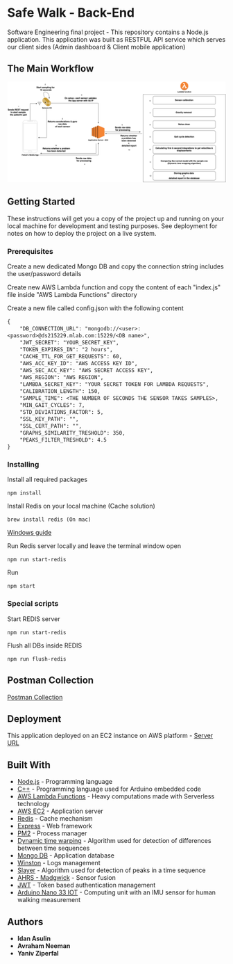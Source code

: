 # Safe Walk - Back-End

Software Engineering final project - This repository contains a Node.js application. This application was built as RESTFUL API service which serves our client sides (Admin dashboard & Client mobile application) 

## The Main Workflow
![Image description](https://github.com/IdanAsulin/Safe-Walk-backend/blob/master/Images/Main%20workflow%20diagram.png)

## Getting Started

These instructions will get you a copy of the project up and running on your local machine for development and testing purposes. See deployment for notes on how to deploy the project on a live system.

### Prerequisites

Create a new dedicated Mongo DB and copy the connection string includes the user/password details

Create new AWS Lambda function and copy the content of each "index.js" file inside "AWS Lambda Functions" directory

Create a new file called config.json with the following content

```
{
    "DB_CONNECTION_URL": "mongodb://<user>:<password>@ds215229.mlab.com:15229/<DB name>",
    "JWT_SECRET": "YOUR_SECRET_KEY",
    "TOKEN_EXPIRES_IN": "2 hours",
    "CACHE_TTL_FOR_GET_REQUESTS": 60,
    "AWS_ACC_KEY_ID": "AWS ACCESS KEY ID",
    "AWS_SEC_ACC_KEY": "AWS SECRET ACCESS KEY",
    "AWS_REGION": "AWS REGION",
    "LAMBDA_SECRET_KEY": "YOUR SECRET TOKEN FOR LAMBDA REQUESTS",
    "CALIBRATION_LENGTH": 150,
    "SAMPLE_TIME": <THE NUMBER OF SECONDS THE SENSOR TAKES SAMPLES>,
    "MIN_GAIT_CYCLES": 7,
    "STD_DEVIATIONS_FACTOR": 5,
    "SSL_KEY_PATH": "",
    "SSL_CERT_PATH": "",
    "GRAPHS_SIMILARITY_TRESHOLD": 350,
    "PEAKS_FILTER_TRESHOLD": 4.5
}
```

### Installing

Install all required packages

```
npm install
```

Install Redis on your local machine (Cache solution)

```
brew install redis (On mac)
```
[Windows guide](https://redislabs.com/blog/redis-on-windows-8-1-and-previous-versions)

Run Redis server locally and leave the terminal window open

```
npm run start-redis
```

Run

```
npm start
```

### Special scripts

Start REDIS server

```
npm run start-redis
```

Flush all DBs inside REDIS

```
npm run flush-redis
```

## Postman Collection

[Postman Collection](https://documenter.getpostman.com/view/5659041/SWTHbF9Z?version=latest)

## Deployment

This application deployed on an EC2 instance on AWS platform - 
[Server URL](https://safewalk.company/api)

## Built With

* [Node.js](http://www.dropwizard.io/1.0.2/docs/) - Programming language
* [C++](http://www.cplusplus.com/) - Programming language used for Arduino embedded code
* [AWS Lambda Functions](https://docs.aws.amazon.com/lambda/index.html) - Heavy computations made with Serverless technology
* [AWS EC2](https://aws.amazon.com/ec2/) - Application server
* [Redis](https://redis.io) - Cache mechanism
* [Express](https://expressjs.com/) - Web framework
* [PM2](https://pm2.keymetrics.io/) - Process manager
* [Dynamic time warping](https://www.npmjs.com/package/dynamic-time-warping) - Algorithm used for detection of differences between time sequences
* [Mongo DB](https://www.mongodb.com/) - Application database
* [Winston](https://github.com/winstonjs/winston) - Logs management
* [Slayer](https://www.npmjs.com/package/slayer) - Algorithm used for detection of peaks in a time sequence
* [AHRS - Madgwick](https://www.npmjs.com/package/ahrs) - Sensor fusion
* [JWT](https://www.npmjs.com/package/jsonwebtoken) - Token based authentication management
* [Arduino Nano 33 IOT](https://store.arduino.cc/arduino-nano-33-iot) - Computing unit with an IMU sensor for human walking measurement

## Authors

* **Idan Asulin**
* **Avraham Neeman**
* **Yaniv Ziperfal**
